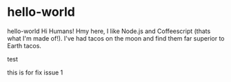 # hello-world
hello-world
Hi Humans!
Hmy here, I like Node.js and Coffeescript (thats what I'm made of!).
I've had tacos on the moon and find them far superior to Earth tacos.

test 

this is for fix issue 1